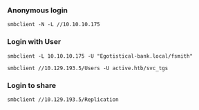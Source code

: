 

### Anonymous login 

```
smbclient -N -L //10.10.10.175
```


### Login with User

```
smbclient -L 10.10.10.175 -U "Egotistical-bank.local/fsmith"

smbclient //10.129.193.5/Users -U active.htb/svc_tgs
```

### Login to share

```
smbclient //10.129.193.5/Replication
```
